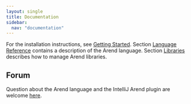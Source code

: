 ```yaml
---
layout: single
title: Documentation
sidebar:
  nav: "documentation"
---
```


For the installation instructions, see [Getting Started](getting-started).
Section [Language Reference](language-reference) contains a description of the Arend language.
Section [Libraries](libraries) describes how to manage Arend libraries.

## Forum

Question about the Arend language and the IntelliJ Arend plugin are welcome [here](https://groups.google.com/forum/#!forum/arend-lang).
